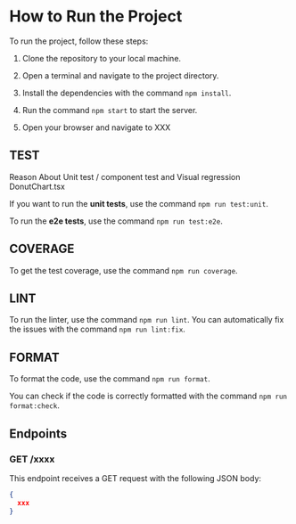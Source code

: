 # How to Run the Project

To run the project, follow these steps:

1. Clone the repository to your local machine.
2. Open a terminal and navigate to the project directory.
3. Install the dependencies with the command `npm install`.

4. Run the command `npm start` to start the server.
5. Open your browser and navigate to XXX

## TEST

Reason About Unit test / component test and Visual regression
DonutChart.tsx

If you want to run the **unit tests**, use the command
`npm run test:unit`.

To run the **e2e tests**, use the command `npm run test:e2e`.

## COVERAGE

To get the test coverage, use the command `npm run coverage`.

## LINT

To run the linter, use the command `npm run lint`.
You can automatically fix the issues with the command `npm run lint:fix`.

## FORMAT

To format the code, use the command `npm run format`.

You can check if the code is correctly formatted with the command `npm run format:check`.

## Endpoints

### GET /xxxx

This endpoint receives a GET request with the following JSON body:

```json
{
  xxx
}
```
